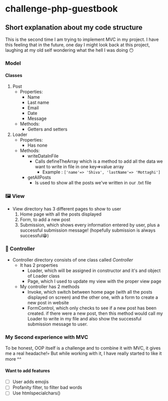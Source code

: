 # challenge-php-guestbook
## Short explanation about my code structure
This is the second time I am trying to implement MVC in my project. I have this feeling that in the future, one day I might look back at this project, laughing at my old self wondering what the hell I was doing 😶
### Model
#### Classes
1. Post
   - Properties:
      - Name
      - Last name
      - Email
      - Date
      - Message
   - Methods:
     - Getters and setters
2. Loader
   - Properties:
     - Has none
   - Methods:
     - writeDataInFile
       - Calls defineTheArray which is a method to add all the data we want to write in file in one key=>value array
         - Example : ```['name'=> 'Shiva', 'lastName'=> 'Mottaghi']```
     - getAllPosts
       - Is used to show all the posts we've written in our .txt file
### 🖼️ View
- View directory has 3 different pages to show to user
  1. Home page with all the posts displayed
  2. Form, to add a new post
  3. Submission, which shows every information entered by user, plus a successful submission message! (hopefully submission is always successful😁) 
### 🛂 Controller
- Controller directory consists of one class called *Controller*
  - It has 2 properties
    - Loader, which will be assigned in constructor and it's and object of Loader class
    - Page, which I used to update my view with the proper view page
  - My controller has 2 methods
    - Invoke, which switch between home page (with all the posts displayed on screen) and the other one, with a form to create a new post in website
    - FormControl, which only checks to see if a new post has been created. if there were a new post, then this method would call my Loader
    to write in my file and also show the successful submission message to user.

### My Second experience with MVC
 To be honest, OOP itself is a challenge and to combine it with MVC, it gives me a real headache!💀 But while working with it, I have really started to like it more ^^

#### Want to add features
- [ ] User adds emojis
- [ ] Profanity filter, to filter bad words
- [ ] Use htmlspecialchars()